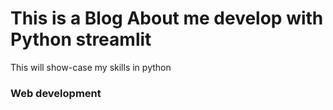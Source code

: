 # This is a Blog About me develop with Python streamlit
This will show-case my skills in python
### Web development